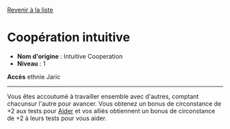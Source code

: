 [Revenir à la liste](..)

# Coopération intuitive

 * **Nom d'origine** : Intuitive Cooperation
 * **Niveau** : 1


<p><span id="ctl00_MainContent_DetailedOutput"><strong>Accès</strong> ethnie Jaric<br></span></p>
<hr>
<p>Vous êtes accoutumé à travailler ensemble avec d'autres, comptant chacunsur l'autre pour avancer. Vous obtenez un bonus de circonstance de +2 aux tests pour <a href="https://2e.aonprd.com/Actions.aspx?ID=75">Aider</a> et vos alliés obtiennent un bonus de circonstance de +2 à leurs tests pour vous aider.&nbsp;</p>